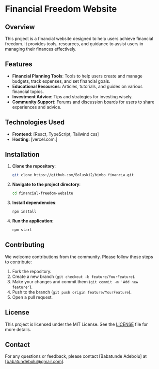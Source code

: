 
# Financial Freedom Website

## Overview

This project is a financial website designed to help users achieve financial freedom. It provides tools, resources, and guidance to assist users in managing their finances effectively.

## Features

- **Financial Planning Tools**: Tools to help users create and manage budgets, track expenses, and set financial goals.
- **Educational Resources**: Articles, tutorials, and guides on various financial topics.
- **Investment Advice**: Tips and strategies for investing wisely.
- **Community Support**: Forums and discussion boards for users to share experiences and advice.

## Technologies Used

- **Frontend**: [React, TypeScript, Tailwind css]
- **Hosting**: [vercel.com.]

## Installation

1. **Clone the repository**:
   ```bash
   git clone https://github.com/Boluski2/bimbo_financia.git
   ```

2. **Navigate to the project directory**:
   ```bash
   cd financial-freedom-website
   ```

3. **Install dependencies**:
   ```bash
   npm install
   ```

4. **Run the application**:
   ```bash
   npm start
   ```

## Contributing

We welcome contributions from the community. Please follow these steps to contribute:

1. Fork the repository.
2. Create a new branch (`git checkout -b feature/YourFeature`).
3. Make your changes and commit them (`git commit -m 'Add new feature'`).
4. Push to the branch (`git push origin feature/YourFeature`).
5. Open a pull request.

## License

This project is licensed under the MIT License. See the [LICENSE](LICENSE) file for more details.

## Contact

For any questions or feedback, please contact [Babatunde Adebolu] at [babatundebolu@gmail.com].
